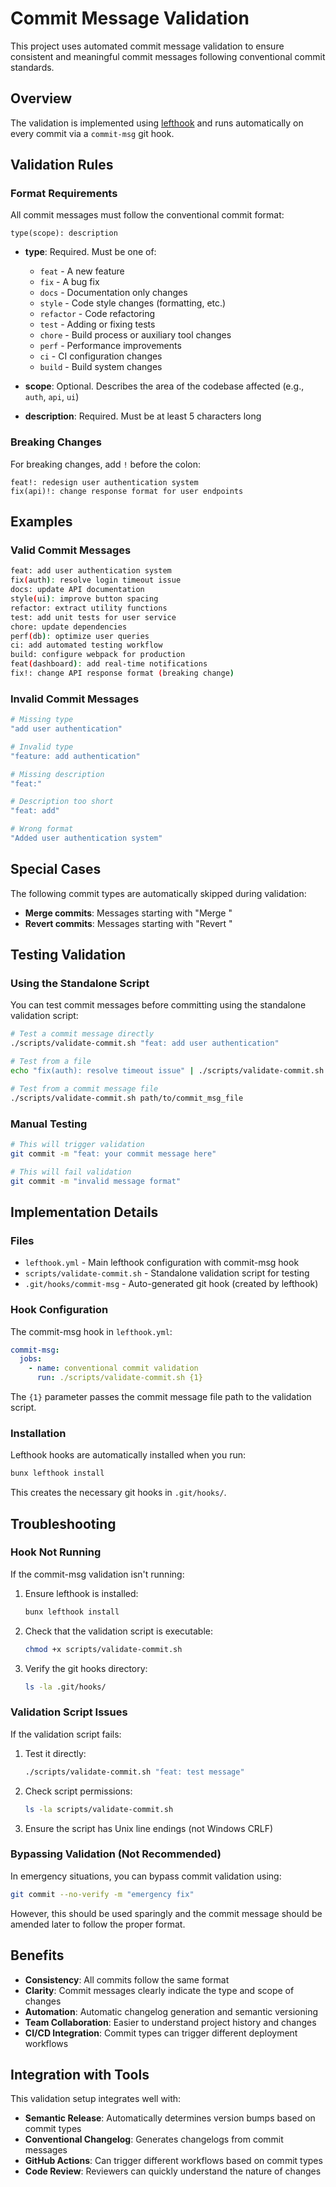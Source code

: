 # Commit Message Validation

This project uses automated commit message validation to ensure consistent and meaningful commit messages following conventional commit standards.

## Overview

The validation is implemented using [lefthook](https://github.com/evilmartians/lefthook) and runs automatically on every commit via a `commit-msg` git hook.

## Validation Rules

### Format Requirements

All commit messages must follow the conventional commit format:

```
type(scope): description
```

- **type**: Required. Must be one of:
  - `feat` - A new feature
  - `fix` - A bug fix
  - `docs` - Documentation only changes
  - `style` - Code style changes (formatting, etc.)
  - `refactor` - Code refactoring
  - `test` - Adding or fixing tests
  - `chore` - Build process or auxiliary tool changes
  - `perf` - Performance improvements
  - `ci` - CI configuration changes
  - `build` - Build system changes

- **scope**: Optional. Describes the area of the codebase affected (e.g., `auth`, `api`, `ui`)

- **description**: Required. Must be at least 5 characters long

### Breaking Changes

For breaking changes, add `!` before the colon:

```
feat!: redesign user authentication system
fix(api)!: change response format for user endpoints
```

## Examples

### Valid Commit Messages

```bash
feat: add user authentication system
fix(auth): resolve login timeout issue
docs: update API documentation
style(ui): improve button spacing
refactor: extract utility functions
test: add unit tests for user service
chore: update dependencies
perf(db): optimize user queries
ci: add automated testing workflow
build: configure webpack for production
feat(dashboard): add real-time notifications
fix!: change API response format (breaking change)
```

### Invalid Commit Messages

```bash
# Missing type
"add user authentication"

# Invalid type
"feature: add authentication"

# Missing description
"feat:"

# Description too short
"feat: add"

# Wrong format
"Added user authentication system"
```

## Special Cases

The following commit types are automatically skipped during validation:

- **Merge commits**: Messages starting with "Merge "
- **Revert commits**: Messages starting with "Revert "

## Testing Validation

### Using the Standalone Script

You can test commit messages before committing using the standalone validation script:

```bash
# Test a commit message directly
./scripts/validate-commit.sh "feat: add user authentication"

# Test from a file
echo "fix(auth): resolve timeout issue" | ./scripts/validate-commit.sh

# Test from a commit message file
./scripts/validate-commit.sh path/to/commit_msg_file
```

### Manual Testing

```bash
# This will trigger validation
git commit -m "feat: your commit message here"

# This will fail validation
git commit -m "invalid message format"
```

## Implementation Details

### Files

- `lefthook.yml` - Main lefthook configuration with commit-msg hook
- `scripts/validate-commit.sh` - Standalone validation script for testing
- `.git/hooks/commit-msg` - Auto-generated git hook (created by lefthook)

### Hook Configuration

The commit-msg hook in `lefthook.yml`:

```yaml
commit-msg:
  jobs:
    - name: conventional commit validation
      run: ./scripts/validate-commit.sh {1}
```

The `{1}` parameter passes the commit message file path to the validation script.

### Installation

Lefthook hooks are automatically installed when you run:

```bash
bunx lefthook install
```

This creates the necessary git hooks in `.git/hooks/`.

## Troubleshooting

### Hook Not Running

If the commit-msg validation isn't running:

1. Ensure lefthook is installed:
   ```bash
   bunx lefthook install
   ```

2. Check that the validation script is executable:
   ```bash
   chmod +x scripts/validate-commit.sh
   ```

3. Verify the git hooks directory:
   ```bash
   ls -la .git/hooks/
   ```

### Validation Script Issues

If the validation script fails:

1. Test it directly:
   ```bash
   ./scripts/validate-commit.sh "feat: test message"
   ```

2. Check script permissions:
   ```bash
   ls -la scripts/validate-commit.sh
   ```

3. Ensure the script has Unix line endings (not Windows CRLF)

### Bypassing Validation (Not Recommended)

In emergency situations, you can bypass commit validation using:

```bash
git commit --no-verify -m "emergency fix"
```

However, this should be used sparingly and the commit message should be amended later to follow the proper format.

## Benefits

- **Consistency**: All commits follow the same format
- **Clarity**: Commit messages clearly indicate the type and scope of changes
- **Automation**: Automatic changelog generation and semantic versioning
- **Team Collaboration**: Easier to understand project history and changes
- **CI/CD Integration**: Commit types can trigger different deployment workflows

## Integration with Tools

This validation setup integrates well with:

- **Semantic Release**: Automatically determines version bumps based on commit types
- **Conventional Changelog**: Generates changelogs from commit messages
- **GitHub Actions**: Can trigger different workflows based on commit types
- **Code Review**: Reviewers can quickly understand the nature of changes